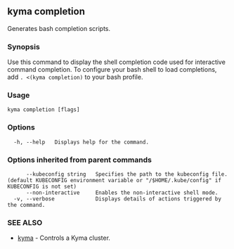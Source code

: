 ## kyma completion

Generates bash completion scripts.

### Synopsis

Use this command to display the shell completion code used for interactive command completion. 
To configure your bash shell to load completions, add `. <(kyma completion)` to your bash profile.

### Usage 


```
kyma completion [flags]
```

### Options

```
  -h, --help   Displays help for the command.
```

### Options inherited from parent commands

```
      --kubeconfig string   Specifies the path to the kubeconfig file. (default KUBECONFIG environment variable or "/$HOME/.kube/config" if KUBECONFIG is not set)
      --non-interactive     Enables the non-interactive shell mode.
  -v, --verbose             Displays details of actions triggered by the command.
```

### SEE ALSO

* [kyma](kyma.md)	 - Controls a Kyma cluster.

